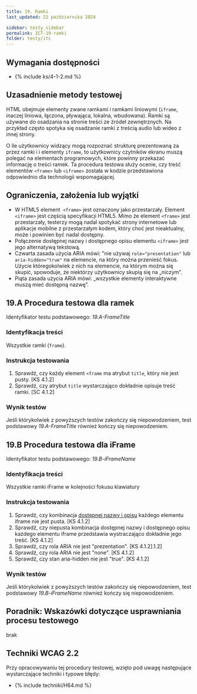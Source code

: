 ```yaml
---
title: 19. Ramki
last_updated: 22 października 2024

sidebar: testy_sidebar
permalink: ICT-19-ramki
folder: testy/itc
---
```


## Wymagania dostępności
- {% include ks/4-1-2.md %}

## Uzasadnienie metody testowej
HTML  obejmuje elementy zwane ramkami i ramkami liniowymi (`iframe`, inaczej liniowa, łączona, pływająca, lokalna, wbudowana). Ramki są używane do osadzania na stronie treści ze źródeł zewnętrznych. Na przykład często spotyka się osadzanie ramki z treścią audio lub wideo z innej strony.

O ile użytkownicy widzący mogą rozpoznać strukturę prezentowaną za przez ramki i i elementy `iframe`, to użytkownicy czytników ekranu muszą polegać na elementach programowych, które powinny przekazać informację o treści ramek. Ta procedura testowa służy ocenie, czy treść elementów `<frame>` lub `<iframe>` została w kodzie przedstawiona odpowiednio dla technologii wspomagającej.   

## Ograniczenia, założenia lub wyjątki
-   W HTML5 element  `<frame>` jest oznaczony jako przestarzały. Element `<iframe>` jest częścią specyfikacji HTML5. Mimo że element `<frame>` jest przestarzały, testerzy mogą nadal spotykać strony internetowe lub aplikacje mobilne z przestarzałym kodem, który choć jest nieaktualny, może i powinien być nadal dostępny.
-   Połączenie dostępnej nazwy i dostępnego opisu elementu `<iframe>` jest jego alternatywą tekstową.
-   Czwarta zasada użycia ARIA mówi: "nie używaj `role="presentation"` lub `aria-hidden="true"` na elemencie, na który można przenieść fokus. Użycie któregokolwiek z nich na elemencie, na którym można się skupić, spowoduje, że niektórzy użytkownicy skupią się na „niczym”.
-   Piąta zasada użycia ARIA mówi: „wszystkie elementy interaktywne muszą mieć dostępną nazwę”.

## 19.A Procedura testowa dla ramek
Identyfikator testu podstawowego: _19.A-FrameTitle_

### Identyfikacja treści
Wszystkie ramki (`frame`).

### Instrukcja testowania
1.  Sprawdź, czy każdy element `<frame` ma atrybut `title`, który nie jest pusty. [KS 4.1.2]
2.	Sprawdź, czy atrybut `title` wystarczająco dokładnie opisuje treść ramki. [SC 4.1.2]

### Wynik testów
Jeśli którykolwiek z powyższych testów zakończy się niepowodzeniem, test podstawowy _19.A-FrameTitle_ również kończy się niepowodzeniem.

## 19.B Procedura testowa dla iFrame
Identyfikator testu podstawowego: _19.B-iFrameName_

### Identyfikacja treści
Wszystkie ramki iFrame w kolejności fokusu klawiatury

### Instrukcja testowania
1.	Sprawdź, czy kombinacja [dostępnej nazwy i opisu](https://www.w3.org/TR/html-aam-1.0/#iframe-element) każdego elementu iframe nie jest pusta. [KS 4.1.2]
2.	Sprawdź, czy niepusta kombinacja dostępnej nazwy i dostępnego opisu każdego elementu iframe przedstawia wystraczająco dokładnie jego treść. [KS 4.1.2]
3.	Sprawdź, czy rola ARIA nie jest "prezentation". [KS 4.1.2].1.2]
4.	Sprawdź, czy rola ARIA nie jest "none". [KS 4.1.2]
5.	Sprawdź, czy stan aria-hidden nie jest "true". [KS 4.1.2]

### Wynik testów
Jeśli którykolwiek z powyższych testów zakończy się niepowodzeniem, test podstawowy _19.B-iFrameName_ również kończy się niepowodzeniem.


##  Poradnik: Wskazówki dotyczące usprawniania procesu testowego
brak

## Techniki WCAG 2.2
Przy opracowywaniu tej procedury testowej, wzięto pod uwagę następujące wystarczające techniki i typowe błędy:
- {% include techniki/H64.md %}
